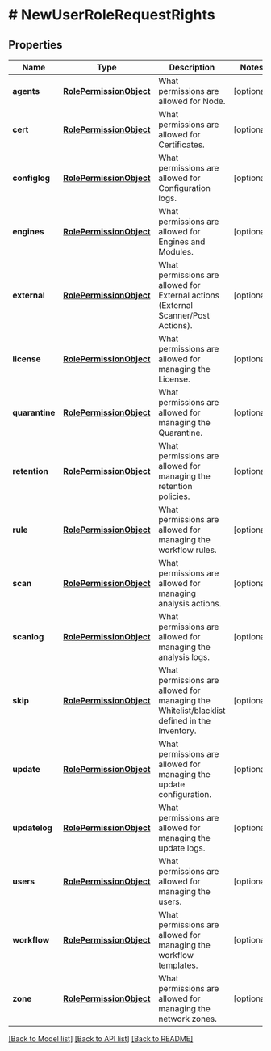 # # NewUserRoleRequestRights

## Properties

Name | Type | Description | Notes
------------ | ------------- | ------------- | -------------
**agents** | [**RolePermissionObject**](RolePermissionObject.md) | What permissions are allowed for Node. | [optional] 
**cert** | [**RolePermissionObject**](RolePermissionObject.md) | What permissions are allowed for Certificates. | [optional] 
**configlog** | [**RolePermissionObject**](RolePermissionObject.md) | What permissions are allowed for Configuration logs. | [optional] 
**engines** | [**RolePermissionObject**](RolePermissionObject.md) | What permissions are allowed for Engines and Modules. | [optional] 
**external** | [**RolePermissionObject**](RolePermissionObject.md) | What permissions are allowed for External actions (External Scanner/Post Actions). | [optional] 
**license** | [**RolePermissionObject**](RolePermissionObject.md) | What permissions are allowed for managing the License. | [optional] 
**quarantine** | [**RolePermissionObject**](RolePermissionObject.md) | What permissions are allowed for managing the Quarantine. | [optional] 
**retention** | [**RolePermissionObject**](RolePermissionObject.md) | What permissions are allowed for managing the retention policies. | [optional] 
**rule** | [**RolePermissionObject**](RolePermissionObject.md) | What permissions are allowed for managing the workflow rules. | [optional] 
**scan** | [**RolePermissionObject**](RolePermissionObject.md) | What permissions are allowed for managing analysis actions. | [optional] 
**scanlog** | [**RolePermissionObject**](RolePermissionObject.md) | What permissions are allowed for managing the analysis logs. | [optional] 
**skip** | [**RolePermissionObject**](RolePermissionObject.md) | What permissions are allowed for managing the Whitelist/blacklist defined in the Inventory. | [optional] 
**update** | [**RolePermissionObject**](RolePermissionObject.md) | What permissions are allowed for managing the update configuration. | [optional] 
**updatelog** | [**RolePermissionObject**](RolePermissionObject.md) | What permissions are allowed for managing the update logs. | [optional] 
**users** | [**RolePermissionObject**](RolePermissionObject.md) | What permissions are allowed for managing the users. | [optional] 
**workflow** | [**RolePermissionObject**](RolePermissionObject.md) | What permissions are allowed for managing the workflow templates. | [optional] 
**zone** | [**RolePermissionObject**](RolePermissionObject.md) | What permissions are allowed for managing the network zones. | [optional] 

[[Back to Model list]](../../README.md#documentation-for-models) [[Back to API list]](../../README.md#documentation-for-api-endpoints) [[Back to README]](../../README.md)


